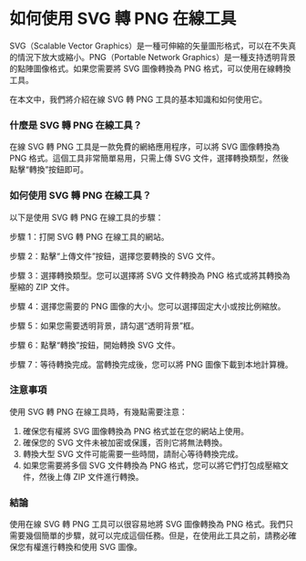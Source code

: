 如何使用 SVG 轉 PNG 在線工具
===================

SVG（Scalable Vector Graphics）是一種可伸縮的矢量圖形格式，可以在不失真的情況下放大或縮小。PNG（Portable Network Graphics）是一種支持透明背景的點陣圖像格式。如果您需要將 SVG 圖像轉換為 PNG 格式，可以使用在線轉換工具。

在本文中，我們將介紹在線 SVG 轉 PNG 工具的基本知識和如何使用它。

### 什麼是 SVG 轉 PNG 在線工具？

在線 SVG 轉 PNG 工具是一款免費的網絡應用程序，可以將 SVG 圖像轉換為 PNG 格式。這個工具非常簡單易用，只需上傳 SVG 文件，選擇轉換類型，然後點擊“轉換”按鈕即可。

### 如何使用 SVG 轉 PNG 在線工具？

以下是使用 SVG 轉 PNG 在線工具的步驟：

步驟 1：打開 SVG 轉 PNG 在線工具的網站。

步驟 2：點擊“上傳文件”按鈕，選擇您要轉換的 SVG 文件。

步驟 3：選擇轉換類型。您可以選擇將 SVG 文件轉換為 PNG 格式或將其轉換為壓縮的 ZIP 文件。

步驟 4：選擇您需要的 PNG 圖像的大小。您可以選擇固定大小或按比例縮放。

步驟 5：如果您需要透明背景，請勾選“透明背景”框。

步驟 6：點擊“轉換”按鈕，開始轉換 SVG 文件。

步驟 7：等待轉換完成。當轉換完成後，您可以將 PNG 圖像下載到本地計算機。

### 注意事項

使用 SVG 轉 PNG 在線工具時，有幾點需要注意：

1. 確保您有權將 SVG 圖像轉換為 PNG 格式並在您的網站上使用。
2. 確保您的 SVG 文件未被加密或保護，否則它將無法轉換。
3. 轉換大型 SVG 文件可能需要一些時間，請耐心等待轉換完成。
4. 如果您需要將多個 SVG 文件轉換為 PNG 格式，您可以將它們打包成壓縮文件，然後上傳 ZIP 文件進行轉換。

### 結論

使用在線 SVG 轉 PNG 工具可以很容易地將 SVG 圖像轉換為 PNG 格式。我們只需要幾個簡單的步驟，就可以完成這個任務。但是，在使用此工具之前，請務必確保您有權進行轉換和使用 SVG 圖像。